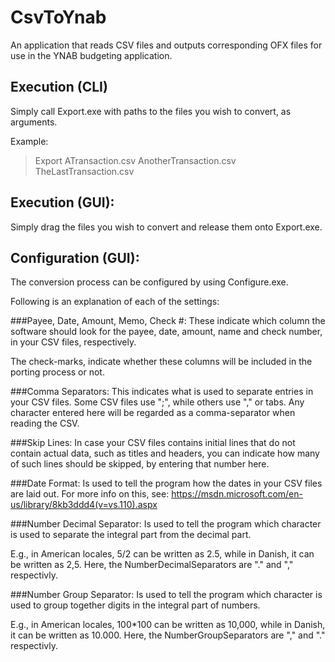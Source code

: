 # CsvToYnab
An application that reads CSV files and outputs corresponding OFX files for use in the YNAB budgeting application.

## Execution (CLI)
Simply call Export.exe with paths to the files you wish to convert, as arguments.

Example:
  > Export ATransaction.csv AnotherTransaction.csv TheLastTransaction.csv
  
## Execution (GUI):
Simply drag the files you wish to convert and release them onto Export.exe.


## Configuration (GUI):
The conversion process can be configured by using Configure.exe.

Following is an explanation of each of the settings:

###Payee, Date, Amount, Memo, Check #:
These indicate which column the software should look for the payee, date, amount, name and check number, in your CSV files, respectively.

The check-marks, indicate whether these columns will be included in the porting process or not.

###Comma Separators:
This indicates what is used to separate entries in your CSV files.
Some CSV files use ";", while others use "," or tabs.
Any character entered here will be regarded as a comma-separator when reading the CSV.

###Skip Lines:
In case your CSV files contains initial lines that do not contain actual data, such as titles and headers,
you can indicate how many of such lines should be skipped, by entering that number here.

###Date Format:
Is used to tell the program how the dates in your CSV files are laid out.
For more info on this, see: https://msdn.microsoft.com/en-us/library/8kb3ddd4(v=vs.110).aspx

###Number Decimal Separator:
Is used to tell the program which character is used to separate the integral part from the decimal part.

E.g., in American locales, 5/2 can be written as 2.5, while in Danish, it can be written as 2,5.
Here, the NumberDecimalSeparators are "." and "," respectivly.

###Number Group Separator:
Is used to tell the program which character is used to group together digits in the integral part of numbers.

E.g., in American locales, 100*100 can be written as 10,000, while in Danish, it can be written as 10.000.
Here, the NumberGroupSeparators are "," and "." respectivly.
